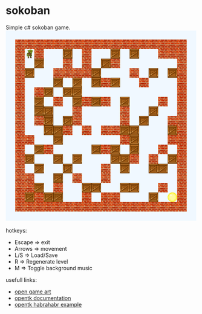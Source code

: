 sokoban
=======
Simple c# sokoban game.
![Easy Level](https://raw.githubusercontent.com/abcdw/sokoban/master/shots/EasyLevel.png "Easy level screenshot")

hotkeys:
- Escape => exit
- Arrows => movement
- L/S => Load/Save
- R => Regenerate level
- M => Toggle background music

usefull links:
- [open game art](http://opengameart.org/)
- [opentk documentation](http://www.opentk.com/doc)
- [opentk habrahabr example](http://habrahabr.ru/post/133983/)
